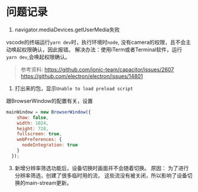 # 问题记录

1. navigator.mediaDevices.getUserMedia失败

vscode的终端运行`yarn dev`时，执行环境时`node`, 没有camera的权限，且不会主动唤起权限确认，因此报错。
解决办法：使用iTerm或者Terminal软件，运行`yarn dev`,会唤起权限确认。
> 参考资料:
> <https://github.com/ionic-team/capacitor/issues/2607>
> <https://github.com/electron/electron/issues/14801>

1. 打出来的包，显示`Unable to load preload script`

跟BrowserWindow的配置有关，设置

```javascript
mainWindow = new BrowserWindow({
    show: false,
    width: 1024,
    height: 728,
    fullscreen: true,
    webPreferences: {
      nodeIntegration: true
    }
  });
```

3. 新增分辨率筛选功能后，设备切换时画面并不会随着切换。
  原因： 为了进行分辨率筛选，创建了很多临时用的流， 这些流没有被关闭，所以影响了设备切换的main-stream更新。
